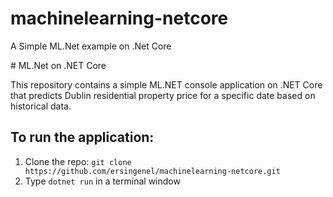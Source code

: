 # machinelearning-netcore
A Simple ML.Net example on .Net Core


﻿# ML.Net on .NET Core

This repository contains a simple ML.NET console application on .NET Core that predicts Dublin residential property price for a specific date based on historical data.

## To run the application:

1. Clone the repo: `git clone https://github.com/ersingenel/machinelearning-netcore.git`
2. Type `dotnet run` in a terminal window
